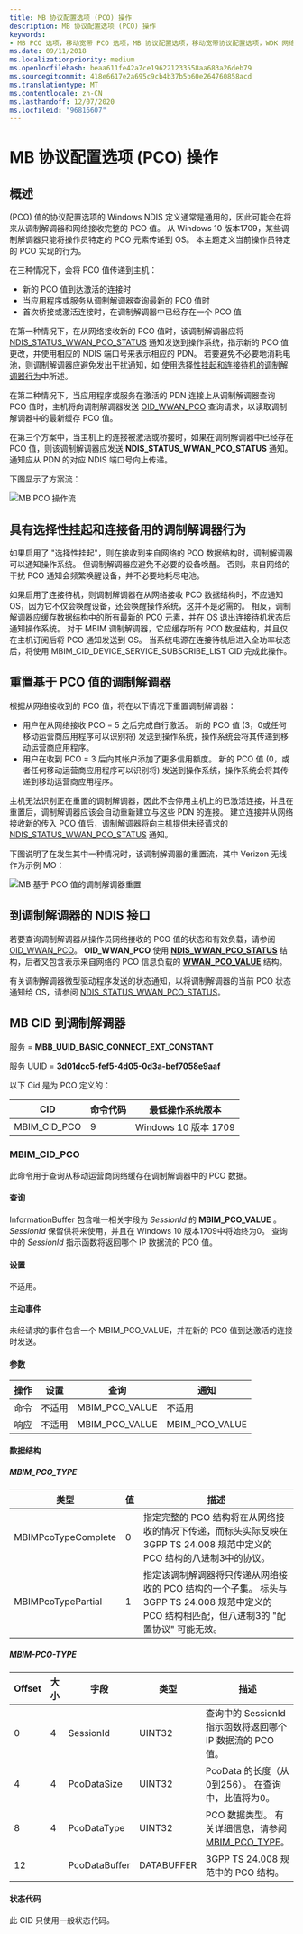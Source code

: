 ```yaml
---
title: MB 协议配置选项 (PCO) 操作
description: MB 协议配置选项 (PCO) 操作
keywords:
- MB PCO 选项，移动宽带 PCO 选项，MB 协议配置选项，移动宽带协议配置选项，WDK 网络驱动程序，MBB 微型端口驱动程序
ms.date: 09/11/2018
ms.localizationpriority: medium
ms.openlocfilehash: beaa611fe42a7ce196221233558aa683a26deb79
ms.sourcegitcommit: 418e6617e2a695c9cb4b37b5b60e264760858acd
ms.translationtype: MT
ms.contentlocale: zh-CN
ms.lasthandoff: 12/07/2020
ms.locfileid: "96816607"
---
```

# <a name="mb-protocol-configuration-options-pco-operations"></a>MB 协议配置选项 (PCO) 操作

## <a name="overview"></a>概述

 (PCO) 值的协议配置选项的 Windows NDIS 定义通常是通用的，因此可能会在将来从调制解调器和网络接收完整的 PCO 值。 从 Windows 10 版本1709，某些调制解调器只能将操作员特定的 PCO 元素传递到 OS。 本主题定义当前操作员特定的 PCO 实现的行为。

在三种情况下，会将 PCO 值传递到主机：

- 新的 PCO 值到达激活的连接时
- 当应用程序或服务从调制解调器查询最新的 PCO 值时
- 首次桥接或激活连接时，在调制解调器中已经存在一个 PCO 值

在第一种情况下，在从网络接收新的 PCO 值时，该调制解调器应将 [NDIS_STATUS_WWAN_PCO_STATUS](ndis-status-wwan-pco-status.md) 通知发送到操作系统，指示新的 PCO 值更改，并使用相应的 NDIS 端口号来表示相应的 PDN。 若要避免不必要地消耗电池，则调制解调器应避免发出干扰通知，如 [使用选择性挂起和连接待机的调制解调器行为](#modem-behavior-with-selective-suspend-and-connected-standby)中所述。

在第二种情况下，当应用程序或服务在激活的 PDN 连接上从调制解调器查询 PCO 值时，主机将向调制解调器发送 [OID_WWAN_PCO](oid-wwan-pco.md) 查询请求，以读取调制解调器中的最新缓存 PCO 值。

在第三个方案中，当主机上的连接被激活或桥接时，如果在调制解调器中已经存在 PCO 值，则该调制解调器应发送 **NDIS_STATUS_WWAN_PCO_STATUS** 通知。 通知应从 PDN 的对应 NDIS 端口号向上传递。

下图显示了方案流：

![MB PCO 操作流](images/mb_PCO_operations_flow.png "MB PCO 操作流")

## <a name="modem-behavior-with-selective-suspend-and-connected-standby"></a>具有选择性挂起和连接备用的调制解调器行为

如果启用了 "选择性挂起"，则在接收到来自网络的 PCO 数据结构时，调制解调器可以通知操作系统。 但调制解调器应避免不必要的设备唤醒。 否则，来自网络的干扰 PCO 通知会频繁唤醒设备，并不必要地耗尽电池。

如果启用了连接待机，则调制解调器在从网络接收 PCO 数据结构时，不应通知 OS，因为它不仅会唤醒设备，还会唤醒操作系统，这并不是必需的。 相反，调制解调器应缓存数据结构中的所有最新的 PCO 元素，并在 OS 退出连接待机状态后通知操作系统。 对于 MBIM 调制解调器，它应缓存所有 PCO 数据结构，并且仅在主机订阅后将 PCO 通知发送到 OS。 当系统电源在连接待机后进入全功率状态后，将使用 MBIM_CID_DEVICE_SERVICE_SUBSCRIBE_LIST CID 完成此操作。

## <a name="resetting-the-modem-based-on-pco-values"></a>重置基于 PCO 值的调制解调器

根据从网络接收到的 PCO 值，将在以下情况下重置调制解调器：

- 用户在从网络接收 PCO = 5 之后完成自行激活。 新的 PCO 值 (3，0或任何移动运营商应用程序可以识别将) 发送到操作系统，操作系统会将其传递到移动运营商应用程序。
- 用户在收到 PCO = 3 后向其帐户添加了更多信用额度。 新的 PCO 值 (0，或者任何移动运营商应用程序可以识别将) 发送到操作系统，操作系统会将其传递到移动运营商应用程序。

主机无法识别正在重置的调制解调器，因此不会停用主机上的已激活连接，并且在重置后，调制解调器应该会自动重新建立与这些 PDN 的连接。 建立连接并从网络接收新的传入 PCO 值后，调制解调器将向主机提供未经请求的 [NDIS_STATUS_WWAN_PCO_STATUS](ndis-status-wwan-pco-status.md) 通知。

下图说明了在发生其中一种情况时，该调制解调器的重置流，其中 Verizon 无线作为示例 MO：

![MB 基于 PCO 值的调制解调器重置](images/mb_PCO_modem_reset.png "MB 基于 PCO 值的调制解调器重置")

## <a name="ndis-interface-to-the-modem"></a>到调制解调器的 NDIS 接口

若要查询调制解调器从操作员网络接收的 PCO 值的状态和有效负载，请参阅 [OID_WWAN_PCO](oid-wwan-pco.md)。 **OID_WWAN_PCO** 使用 [**NDIS_WWAN_PCO_STATUS**](/windows-hardware/drivers/ddi/ndiswwan/ns-ndiswwan-_ndis_wwan_pco_status) 结构，后者又包含表示来自网络的 PCO 信息负载的 [**WWAN_PCO_VALUE**](/windows-hardware/drivers/ddi/wwan/ns-wwan-_wwan_pco_value)  结构。

有关调制解调器微型驱动程序发送的状态通知，以将调制解调器的当前 PCO 状态通知给 OS，请参阅 [NDIS_STATUS_WWAN_PCO_STATUS](ndis-status-wwan-pco-status.md)。

## <a name="mb-cid-to-the-modem"></a>MB CID 到调制解调器

服务 = **MBB_UUID_BASIC_CONNECT_EXT_CONSTANT**

服务 UUID = **3d01dcc5-fef5-4d05-0d3a-bef7058e9aaf**

以下 Cid 是为 PCO 定义的：

| CID | 命令代码 | 最低操作系统版本 |
| --- | --- | --- |
| MBIM_CID_PCO | 9 | Windows 10 版本 1709 |

### <a name="mbim_cid_pco"></a>MBIM_CID_PCO

此命令用于查询从移动运营商网络缓存在调制解调器中的 PCO 数据。

#### <a name="query"></a>查询

InformationBuffer 包含唯一相关字段为 *SessionId* 的 **MBIM_PCO_VALUE** 。 *SessionId* 保留供将来使用，并且在 Windows 10 版本1709中将始终为0。 查询中的 *SessionId* 指示函数将返回哪个 IP 数据流的 PCO 值。

#### <a name="set"></a>设置

不适用。

#### <a name="unsolicited-event"></a>主动事件

未经请求的事件包含一个 MBIM_PCO_VALUE，并在新的 PCO 值到达激活的连接时发送。

#### <a name="parameters"></a>参数

| 操作 | 设置 | 查询 | 通知 |
| --- | --- | --- | --- |
| 命令 | 不适用 | MBIM_PCO_VALUE | 不适用 |
| 响应 | 不适用 | MBIM_PCO_VALUE | MBIM_PCO_VALUE |

#### <a name="data-structures"></a>数据结构

##### <a name="mbim_pco_type"></a>MBIM_PCO_TYPE

| 类型 | 值 | 描述 |
| --- | --- | --- |
| MBIMPcoTypeComplete | 0 | 指定完整的 PCO 结构将在从网络接收的情况下传递，而标头实际反映在 3GPP TS 24.008 规范中定义的 PCO 结构的八进制3中的协议。 |
| MBIMPcoTypePartial | 1 | 指定该调制解调器将只传递从网络接收的 PCO 结构的一个子集。 标头与 3GPP TS 24.008 规范中定义的 PCO 结构相匹配，但八进制3的 "配置协议" 可能无效。 |

##### <a name="mbim-pco-type"></a>MBIM-PCO-TYPE

| Offset | 大小 | 字段 | 类型 | 描述 |
| --- | --- | --- | --- | --- |
| 0 | 4 | SessionId | UINT32 | 查询中的 SessionId 指示函数将返回哪个 IP 数据流的 PCO 值。 |
| 4 | 4 | PcoDataSize | UINT32 | PcoData 的长度（从0到256）。 在查询中，此值将为0。 |
| 8 | 4 | PcoDataType | UINT32 | PCO 数据类型。 有关详细信息，请参阅 [MBIM_PCO_TYPE](#mbim_pco_type)。 |
| 12 | | PcoDataBuffer | DATABUFFER | 3GPP TS 24.008 规范中的 PCO 结构。 |

#### <a name="status-codes"></a>状态代码

此 CID 只使用一般状态代码。
